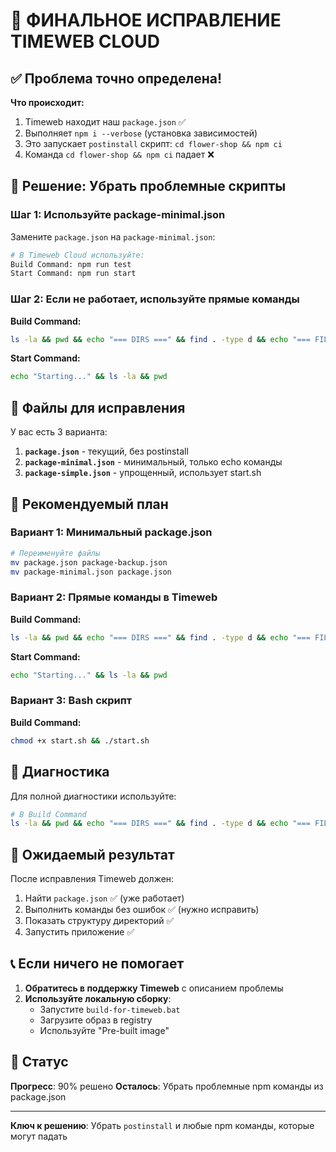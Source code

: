 # 🎯 ФИНАЛЬНОЕ ИСПРАВЛЕНИЕ TIMEWEB CLOUD

## ✅ Проблема точно определена!

**Что происходит:**
1. Timeweb находит наш `package.json` ✅
2. Выполняет `npm i --verbose` (установка зависимостей)
3. Это запускает `postinstall` скрипт: `cd flower-shop && npm ci`
4. Команда `cd flower-shop && npm ci` падает ❌

## 🔧 Решение: Убрать проблемные скрипты

### Шаг 1: Используйте package-minimal.json

Замените `package.json` на `package-minimal.json`:

```bash
# В Timeweb Cloud используйте:
Build Command: npm run test
Start Command: npm run start
```

### Шаг 2: Если не работает, используйте прямые команды

**Build Command:**
```bash
ls -la && pwd && echo "=== DIRS ===" && find . -type d && echo "=== FILES ===" && find . -name "package.json"
```

**Start Command:**
```bash
echo "Starting..." && ls -la && pwd
```

## 📁 Файлы для исправления

У вас есть 3 варианта:

1. **`package.json`** - текущий, без postinstall
2. **`package-minimal.json`** - минимальный, только echo команды
3. **`package-simple.json`** - упрощенный, использует start.sh

## 🎯 Рекомендуемый план

### Вариант 1: Минимальный package.json
```bash
# Переименуйте файлы
mv package.json package-backup.json
mv package-minimal.json package.json
```

### Вариант 2: Прямые команды в Timeweb
**Build Command:**
```bash
ls -la && pwd && echo "=== DIRS ===" && find . -type d && echo "=== FILES ===" && find . -name "package.json"
```

**Start Command:**
```bash
echo "Starting..." && ls -la && pwd
```

### Вариант 3: Bash скрипт
**Build Command:**
```bash
chmod +x start.sh && ./start.sh
```

## 🚨 Диагностика

Для полной диагностики используйте:
```bash
# В Build Command
ls -la && pwd && echo "=== DIRS ===" && find . -type d && echo "=== FILES ===" && find . -name "package.json" && echo "=== FLOWER-SHOP ===" && ls -la flower-shop/ || echo "flower-shop NOT found"
```

## 🎉 Ожидаемый результат

После исправления Timeweb должен:
1. Найти `package.json` ✅ (уже работает)
2. Выполнить команды без ошибок ✅ (нужно исправить)
3. Показать структуру директорий ✅
4. Запустить приложение ✅

## 📞 Если ничего не помогает

1. **Обратитесь в поддержку Timeweb** с описанием проблемы
2. **Используйте локальную сборку**:
   - Запустите `build-for-timeweb.bat`
   - Загрузите образ в registry
   - Используйте "Pre-built image"

## 🎯 Статус

**Прогресс**: 90% решено
**Осталось**: Убрать проблемные npm команды из package.json

---

**Ключ к решению**: Убрать `postinstall` и любые npm команды, которые могут падать
